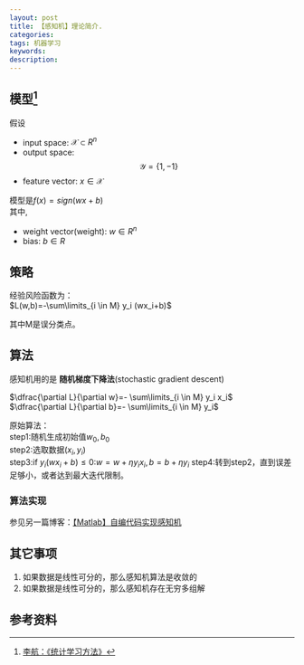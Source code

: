 ```yaml
---
layout: post
title: 【感知机】理论简介.
categories:
tags: 机器学习
keywords:
description:
---
```


## 模型[^lihang]

假设
- input space: $\mathscr{X} \subset R^n$
- output space: $$\mathscr{Y} =\{1,-1 \}$$  
- feature vector: $x\in \mathscr{X}$  



模型是$f(x)=sign(wx+b)$  
其中,  
- weight vector(weight): $w\in R^n$
- bias: $b\in R$

## 策略

经验风险函数为：  
$L(w,b)=-\sum\limits_{i \in M} y_i (wx_i+b)$  

其中M是误分类点。  

## 算法

感知机用的是 **随机梯度下降法**(stochastic gradient descent)  

$\dfrac{\partial L}{\partial w}=- \sum\limits_{i \in M} y_i x_i$  
$\dfrac{\partial L}{\partial b}=- \sum\limits_{i \in M} y_i$  


原始算法：  
step1:随机生成初始值$w_0,b_0$  
step2:选取数据$(x_i,y_i)$  
step3:if $y_i(wx_i+b) \leq 0$:$w=w+\eta y_i x_i,b=b+\eta y_i$
step4:转到step2，直到误差足够小，或者达到最大迭代限制。  

### 算法实现

参见另一篇博客：[【Matlab】自编代码实现感知机](http://www.guofei.site/2016/05/06/MatlabPerceptron.html)


## 其它事项

1. 如果数据是线性可分的，那么感知机算法是收敛的
2. 如果数据是线性可分的，那么感知机存在无穷多组解




## 参考资料
[^lihang]: [李航：《统计学习方法》](https://www.weibo.com/u/2060750830?refer_flag=1005055013_)
